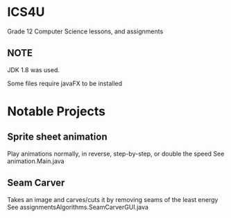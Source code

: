 # ICS4U
Grade 12 Computer Science lessons, and assignments

## NOTE
JDK 1.8 was used.

Some files require javaFX to be installed


# Notable Projects
## Sprite sheet animation
Play animations normally, in reverse, step-by-step, or double the speed 
See animation.Main.java

## Seam Carver
Takes an image and carves/cuts it by removing seams of the least energy
See assignmentsAlgorithms.SeamCarverGUI.java